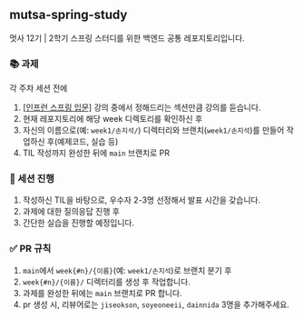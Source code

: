 ## mutsa-spring-study
멋사 12기 | 2학기 스프링 스터디를 위한 백엔드 공통 레포지토리입니다.

### 📚 과제
각 주차 세션 전에
1. [\[인프런 스프링 입문\]](https://www.inflearn.com/course/%EC%8A%A4%ED%94%84%EB%A7%81-%EC%9E%85%EB%AC%B8-%EC%8A%A4%ED%94%84%EB%A7%81%EB%B6%80%ED%8A%B8) 강의 중에서 정해드리는 섹션만큼 강의를 듣습니다.
2. 현재 레포지토리에 해당 week 디렉토리를 확인하신 후
3. 자신의 이름으로(예: `week1/손지석/`) 디렉터리와 브랜치(`week1/손지석`)를 만들어 작업하신 후(예제코드, 실습 등)
4. TIL 작성까지 완성한 뒤에 `main` 브랜치로 PR

### 📌 세션 진행
1. 작성하신 TIL을 바탕으로, 우수자 2-3명 선정해서 발표 시간을 갖습니다.
2. 과제에 대한 질의응답 진행 후
3. 간단한 실습을 진행할 예정입니다.

### ✅ PR 규칙
1. `main`에서 `week{#n}/{이름}`(예: `week1/손지석`)로 브랜치 분기 후
2. `week{#n}/{이름}/` 디렉터리를 생성 후 작업합니다.
3. 과제를 완성한 뒤에는 `main` 브랜치로 PR 합니다.
4. pr 생성 시, 리뷰어로는 `jiseokson`, `soyeoneeii`, `dainnida` 3명을 추가해주세요.
